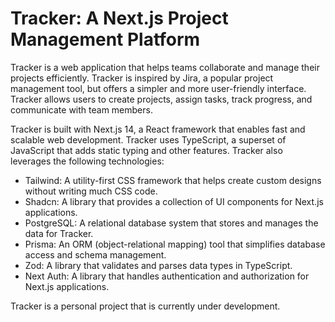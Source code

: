 # Tracker: A Next.js Project Management Platform

Tracker is a web application that helps teams collaborate and manage their projects efficiently. Tracker is inspired by Jira, a popular project management tool, but offers a simpler and more user-friendly interface. Tracker allows users to create projects, assign tasks, track progress, and communicate with team members.

Tracker is built with Next.js 14, a React framework that enables fast and scalable web development. Tracker uses TypeScript, a superset of JavaScript that adds static typing and other features. Tracker also leverages the following technologies:

- Tailwind: A utility-first CSS framework that helps create custom designs without writing much CSS code.
- Shadcn: A library that provides a collection of UI components for Next.js applications.
- PostgreSQL: A relational database system that stores and manages the data for Tracker.
- Prisma: An ORM (object-relational mapping) tool that simplifies database access and schema management.
- Zod: A library that validates and parses data types in TypeScript.
- Next Auth: A library that handles authentication and authorization for Next.js applications.

Tracker is a personal project that is currently under development.
